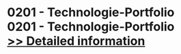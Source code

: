 # 0201 - Technologie-Portfolio<br />0201 - Technologie-Portfolio<br />[>> Detailed information](https://secure.shareit.com/shareit/product.html?productid=301011880&affiliateid=200057808)